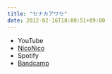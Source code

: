 ```yaml
---
title: "セナカアワセ"
date: 2012-02-16T18:00:51+09:00
---
```


- YouTube
- [NicoNico](https://nico.ms/sm16988738)
- Spotify
- [Bandcamp](https://mikirihasshap.bandcamp.com/track/--69)

